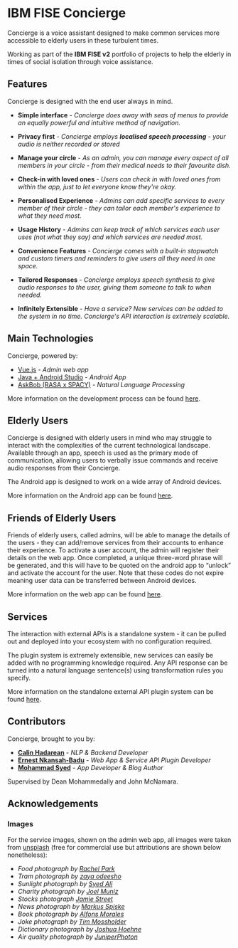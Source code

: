 # IBM FISE Concierge

Concierge is a voice assistant designed to make common services more accessible to elderly users in these turbulent
times.

Working as part of the **IBM FISE v2** portfolio of projects to help the elderly in times of social isolation through
voice assistance.

## Features

Concierge is designed with the end user always in mind.

- **Simple interface** - _Concierge does away with seas of menus to provide an equally powerful and intuitive method of
  navigation._

- **Privacy first** - _Concierge employs **localised speech processing** - your audio is neither recorded or stored_

- **Manage your circle** - _As an admin, you can manage every aspect of all members in your circle - from their medical
  needs to their favourite dish._

- **Check-in with loved ones** - _Users can check in with loved ones from within the app, just to let everyone know
  they're okay._

- **Personalised Experience** - _Admins can add specific services to every member of their circle - they can tailor each
  member's experience to what they need most._

- **Usage History** - _Admins can keep track of which services each user uses (not what they say) and which services are
  needed most._

- **Convenience Features** - _Concierge comes with a built-in stopwatch and custom timers and reminders to give users
  all they need in one space._

- **Tailored Responses** - _Concierge employs speech synthesis to give audio responses to the user, giving them someone
  to talk to when needed._

- **Infinitely Extensible** - _Have a service? New services can be added to the system in no time. Concierge's API
  interaction is extremely scalable._

## Main Technologies

Concierge, powered by:

- [Vue.js](https://v3.vuejs.org) - _Admin web app_
- [Java + Android Studio](https://developer.android.com/about) - _Android App_
- [AskBob (RASA x SPACY)](https://github.com/UCL-COMP0016-2020-Team-39/AskBob) - _Natural Language Processing_

More information on the development process can be found [here](http://students.cs.ucl.ac.uk/2020/group25/index.html).

## Elderly Users

Concierge is designed with elderly users in mind who may struggle to interact with the complexities of the current
technological landscape. Available through an app, speech is used as the primary mode of communication, allowing users
to verbally issue commands and receive audio responses from their Concierge.

The Android app is designed to work on a wide array of Android devices.

More information on the Android app can be
found [here](https://github.com/UCLComputerScience/COMP0016_2020_21_Team25/wiki/Android-App).

## Friends of Elderly Users

Friends of elderly users, called admins, will be able to manage the details of the users - they can add/remove services
from their accounts to enhance their experience. To activate a user account, the admin will register their details on
the web app. Once completed, a unique three-word phrase will be generated, and this will have to be quoted on the
android app to “unlock” and activate the account for the user. Note that these codes do not expire meaning user data can
be transferred between Android devices.

More information on the web app can be
found [here](https://github.com/UCLComputerScience/COMP0016_2020_21_Team25/wiki/Admin-Web-App).

## Services

The interaction with external APIs is a standalone system - it can be pulled out and deployed into your ecosystem with
no configuration required.

The plugin system is extremely extensible, new services can easily be added with no programming knowledge required. Any
API response can be turned into a natural language sentence(s) using transformation rules you specify.

More information on the standalone external API plugin system can be
found [here](https://github.com/UCLComputerScience/COMP0016_2020_21_Team25/wiki/Services-API).

## Contributors

Concierge, brought to you by:

- [**Calin Hadarean**]() - _NLP & Backend Developer_
- [**Ernest Nkansah-Badu**]() - _Web App & Service API Plugin Developer_
- [**Mohammad Syed**]() - _App Developer & Blog Author_

Supervised by Dean Mohammedally and John McNamara.

## Acknowledgements

### Images

For the service images, shown on the admin web app, all images were taken from [unsplash](https://unsplash.com) (free
for commercial use but attributions are shown below nonetheless):

- _Food photograph
  by [Rachel Park](https://unsplash.com/@therachelstory?utm_source=unsplash&utm_medium=referral&utm_content=creditCopyText)_
- _Tram photograph
  by [zaya odeesho](https://unsplash.com/@the_zaya?utm_source=unsplash&utm_medium=referral&utm_content=creditCopyText)_
- _Sunlight photograph
  by [Syed Ali](https://unsplash.com/@syedmohdali121?utm_source=unsplash&utm_medium=referral&utm_content=creditCopyText)_
- _Charity photograph
  by [Joel Muniz](https://unsplash.com/@jmuniz?utm_source=unsplash&utm_medium=referral&utm_content=creditCopyText)_
- _Stocks
  photograph [Jamie Street](https://unsplash.com/@jamie452?utm_source=unsplash&utm_medium=referral&utm_content=creditCopyText)_
- _News photograph
  by [Markus Spiske](https://unsplash.com/@markusspiske?utm_source=unsplash&utm_medium=referral&utm_content=creditCopyText)_
- _Book photograph
  by [Alfons Morales](https://unsplash.com/@alfonsmc10?utm_source=unsplash&utm_medium=referral&utm_content=creditCopyText)_
- _Joke photograph
  by [Tim Mossholder](https://unsplash.com/@timmossholder?utm_source=unsplash&utm_medium=referral&utm_content=creditCopyText)_
- _Dictionary photograph
  by [Joshua Hoehne](https://unsplash.com/@mrthetrain?utm_source=unsplash&utm_medium=referral&utm_content=creditCopyText)_
- _Air quality photograph
  by [JuniperPhoton](https://unsplash.com/@juniperphoton?utm_source=unsplash&utm_medium=referral&utm_content=creditCopyText)_

  